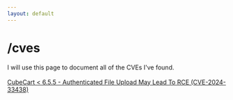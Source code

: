 ```yaml
---
layout: default
---
```


# /cves

I will use this page to document all of the CVEs I've found.<br><br>
<a href="./cve/cve-2024-33438.html">CubeCart < 6.5.5 - Authenticated File Upload May Lead To RCE (CVE-2024-33438)</a>
